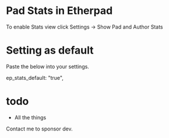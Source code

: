 Pad Stats in Etherpad
=====================

To enable Stats view click Settings -> Show Pad and Author Stats

Setting as default
==================
Paste the below into your settings.

ep_stats_default: "true",

todo
====
* All the things

Contact me to sponsor dev.
